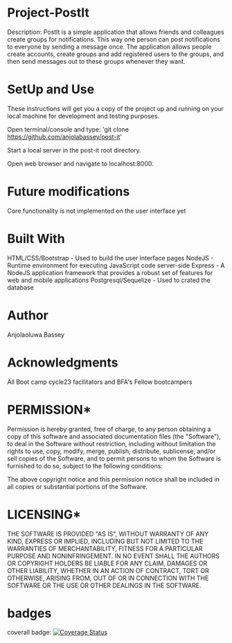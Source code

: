 # Project-PostIt


Description: PostIt is a simple application that allows friends and colleagues create groups for notifications. This way one person can post notifications to everyone by sending a message once. The application allows people create accounts, create groups and add registered users to the groups, and then send messages out to these groups whenever they want.

# SetUp and Use

These instructions will get you a copy of the project up and running on your local machine for development and testing purposes.

Open terminal/console and type: 'git clone https://github.com/anjolabassey/post-it'

Start a local server in the post-it root directory.

Open web browser and navigate to localhost:8000.

# Future modifications

Core functionality is not implemented on the user interface yet

# Built With

HTML/CSS/Bootstrap - Used to build the user interface pages
NodeJS - Runtime environment for executing JavaScript code server-side
Express - A NodeJS application framework that provides a robust set of features for web and mobile applications
Postgresql/Sequelize - Used to crated the database

# Author

Anjolaoluwa Bassey

# Acknowledgments

All Boot camp cycle23 facilitators and BFA's
Fellow bootcampers

# PERMISSION*

Permission is hereby granted, free of charge, to any person obtaining a copy of this software and associated documentation files (the "Software"), to deal in the Software without restriction, including without limitation the rights to use, copy, modify, merge, publish, distribute, sublicense, and/or sell copies of the Software, and to permit persons to whom the Software is furnished to do so, subject to the following conditions:

The above copyright notice and this permission notice shall be included in all copies or substantial portions of the Software.

# LICENSING*

THE SOFTWARE IS PROVIDED "AS IS", WITHOUT WARRANTY OF ANY KIND, EXPRESS OR IMPLIED, INCLUDING BUT NOT LIMITED TO THE WARRANTIES OF MERCHANTABILITY, FITNESS FOR A PARTICULAR PURPOSE AND NONINFRINGEMENT. IN NO EVENT SHALL THE AUTHORS OR COPYRIGHT HOLDERS BE LIABLE FOR ANY CLAIM, DAMAGES OR OTHER LIABILITY, WHETHER IN AN ACTION OF CONTRACT, TORT OR OTHERWISE, ARISING FROM, OUT OF OR IN CONNECTION WITH THE SOFTWARE OR THE USE OR OTHER DEALINGS IN THE SOFTWARE.

# badges
coverall badge: <a href='https://coveralls.io/github/anjolabassey/post-it?branch=master'><img src='https://coveralls.io/repos/github/anjolabassey/post-it/badge.svg?branch=master' alt='Coverage Status' /></a>

